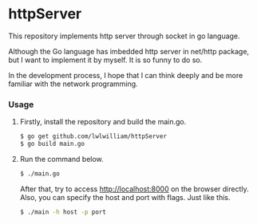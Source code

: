 # httpServer

This repository implements http server through socket in go language.

Although the Go language has imbedded http server in net/http package, 
but I want to implement it by myself. It is so funny to do so.

In the development process, I hope that I can think deeply 
and be more familiar with the network programming.

### Usage

1.  Firstly, install the repository and build the main.go.


    ```bash
    $ go get github.com/lwlwilliam/httpServer
    $ go build main.go
    ```


2.  Run the command below.


    ```bash
    $ ./main.go
    ```
    

    After that, try to access [http://localhost:8000](http://localhost:8000) on the
    browser directly. Also, you can specify the host and port with flags. Just like this.


    ```bash
    $ ./main -h host -p port
    ```
